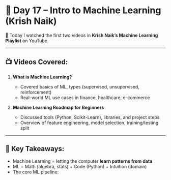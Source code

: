 # 📅 Day 17 – Intro to Machine Learning (Krish Naik)

🎥 Today I watched the first two videos in **Krish Naik’s Machine Learning Playlist** on YouTube.

---

## 📺 Videos Covered:
1. **What is Machine Learning?**  
   - Covered basics of ML, types (supervised, unsupervised, reinforcement)
   - Real-world ML use cases in finance, healthcare, e-commerce

2. **Machine Learning Roadmap for Beginners**  
   - Discussed tools (Python, Scikit-Learn), libraries, and project steps
   - Overview of feature engineering, model selection, training/testing split

---

## 🧠 Key Takeaways:
- Machine Learning = letting the computer **learn patterns from data**
- ML = Math (algebra, stats) + Code (Python) + Intuition (domain)
- The core ML pipeline:
